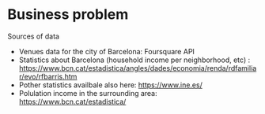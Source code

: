 # Business problem 

Sources of data 

- Venues data for the city of Barcelona: Foursquare API 
- Statistics about Barcelona (household income per neighborhood, etc) : 
   https://www.bcn.cat/estadistica/angles/dades/economia/renda/rdfamiliar/evo/rfbarris.htm
- Pother statistics availbale also here: https://www.ine.es/ 
- Polulation income in the surrounding area: https://www.bcn.cat/estadistica/ 

